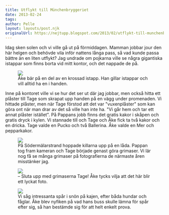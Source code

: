 ```yaml
---
title: Utflykt till Münchenbryggeriet
date: 2013-02-24
tags: 	
author: Pelle
layout: layouts/post.njk
originalUrl: https://nejtupp.blogspot.com/2013/02/utflykt-till-munchenbryggeriet.html
---
```


Idag sken solen och vi ville gå ut på förmiddagen. Mamman jobbar jour den här helgen och behövde vila inför nattens långa pass, så vad kunde passa bättre än en liten utflykt? Jag undrade om pojkarna ville se några gigantiska istappar som finns borta vid mitt kontor, och det nappade de på.


<figure>
	<img src="../../../../img/Utflykt+till+Mu%CC%88nchenbryggeriet-PERK1555.jpg">
	<figcaption>Åke bär på en del av en krossad istapp. Han gillar istappar och vill alltid ha en i handen.</figcaption>
</figure>

Inne på kontoret ville vi se hur det ser ut där jag jobbar, men också hitta ett plåster till Tage som skrapat upp handen på en vägg under promenaden. Vi hittade plåster, men när Tage förstod att det var "vuxenplåster" som kan göra ont när man drar av det så ville han inte ha. "Vi går hem och tar ett annat plåster istället". På Pappans jobb finns det gratis kakor i skåpen och gratis dryck i kylen. Vi stannade till och Tage och Åke fick ta två kakor och en dricka. Tage valde en Pucko och två Ballerina. Åke valde en Mer och pepparkakor.

<figure>
	<img src="../../../../img/Utflykt+till+Mu%CC%88nchenbryggeriet-PERK1582.jpg">
	<figcaption>På Södermälarstrand hoppade killarna upp på en låda. Pappan tog fram kameran och Tage började genast göra grimaser. Vi lär nog få se många grimaser på fotografierna de närmaste åren misstänker jag.</figcaption>
</figure>

<figure>
	<img src="../../../../img/Utflykt+till+Mu%CC%88nchenbryggeriet-PERK1588.jpg">
	<figcaption>– Sluta upp med grimaserna Tage! Åke tycks vilja att det här blir ett lyckat foto.</figcaption>
</figure>

<figure>
	<img src="../../../../img/Utflykt+till+Mu%CC%88nchenbryggeriet-PERK1594.jpg">
	<figcaption>Vi såg intressanta spår i snön på kajen, efter båda hundar och fåglar. Åke blev nyfiken på vad hans buss skulle lämna för spår efter sig, så han bestämde sig för att helt enkelt prova.</figcaption>
</figure>
